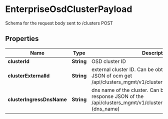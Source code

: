 

# EnterpriseOsdClusterPayload

Schema for the request body sent to /clusters POST

## Properties

Name | Type | Description | Notes
------------ | ------------- | ------------- | -------------
**clusterId** | **String** | OSD cluster ID | 
**clusterExternalId** | **String** | external cluster ID. Can be obtained from the response JSON of ocm get /api/clusters_mgmt/v1/clusters/&lt;cluster_id&gt; | 
**clusterIngressDnsName** | **String** | dns name of the cluster. Can be obtained from the response JSON of the /api/clusters_mgmt/v1/clusters/&lt;cluster_id&gt;/ingresses (dns_name) | 



